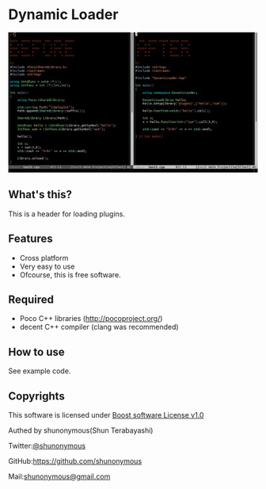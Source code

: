 Dynamic Loader
==============

![alt text][diff]

What's this?
------------

This is a header for loading plugins. 

Features
--------

* Cross platform
* Very easy to use
* Ofcourse, this is free software. 

Required
--------

* Poco C++ libraries (http://pocoproject.org/)
* decent C++ compiler (clang was recommended)

How to use
----------

See example code.

Copyrights
----------

This software is licensed under [Boost software License v1.0](http://www.boost.org/LICENSE_1_0.txt)
	
Authed by shunonymous(Shun Terabayashi)

Twitter:[@shunonymous](https://twitter.com/shunonymous)

GitHub:https://github.com/shunonymous

Mail:shunonymous@gmail.com

[diff]: https://raw.githubusercontent.com/shunonymous/DynamicLoader/master/doc/diff.png "Before and After"
